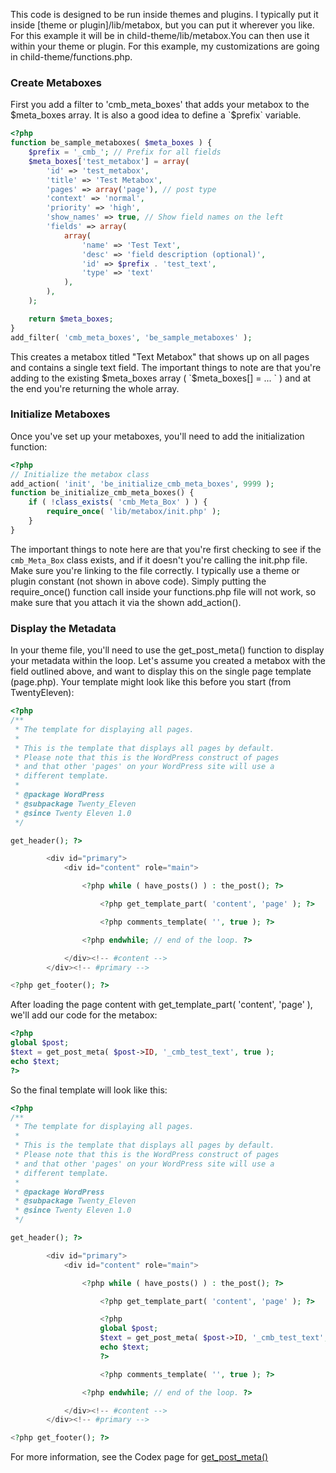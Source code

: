 This code is designed to be run inside themes and plugins. I typically put it inside [theme or plugin]/lib/metabox, but you can put it wherever you like. For this example it will be in child-theme/lib/metabox.You can then use it within your theme or plugin. For this example, my customizations are going in child-theme/functions.php. 

### Create Metaboxes

First you add a filter to 'cmb_meta_boxes' that adds your metabox to the $meta_boxes array. It is also a good idea to define a `$prefix` variable.

```php
<?php
function be_sample_metaboxes( $meta_boxes ) {
	$prefix = '_cmb_'; // Prefix for all fields
	$meta_boxes['test_metabox'] = array(
		'id' => 'test_metabox',
		'title' => 'Test Metabox',
		'pages' => array('page'), // post type
		'context' => 'normal',
		'priority' => 'high',
		'show_names' => true, // Show field names on the left
		'fields' => array(
			array(
				'name' => 'Test Text',
				'desc' => 'field description (optional)',
				'id' => $prefix . 'test_text',
				'type' => 'text'
			),
		),
	);

	return $meta_boxes;
}
add_filter( 'cmb_meta_boxes', 'be_sample_metaboxes' );
```

This creates a metabox titled "Text Metabox" that shows up on all pages and contains a single text field. The important things to note are that you're adding to the existing $meta_boxes array ( `$meta_boxes[] = ... ` ) and at the end you're returning the whole array. 

### Initialize Metaboxes

Once you've set up your metaboxes, you'll need to add the initialization function:

```php
<?php
// Initialize the metabox class
add_action( 'init', 'be_initialize_cmb_meta_boxes', 9999 );
function be_initialize_cmb_meta_boxes() {
	if ( !class_exists( 'cmb_Meta_Box' ) ) {
		require_once( 'lib/metabox/init.php' );
	}
}
```

The important things to note here are that you're first checking to see if the `cmb_Meta_Box` class exists, and if it doesn't you're calling the init.php file. Make sure you're linking to the file correctly. I typically use a theme or plugin constant (not shown in above code). Simply putting the require_once() function call inside your functions.php file will not work, so make sure that you attach it via the shown add_action().

### Display the Metadata

In your theme file, you'll need to use the get_post_meta() function to display your metadata within the loop. Let's assume you created a metabox with the field outlined above, and want to display this on the single page template (page.php). Your template might look like this before you start (from TwentyEleven):

```php
<?php
/**
 * The template for displaying all pages.
 *
 * This is the template that displays all pages by default.
 * Please note that this is the WordPress construct of pages
 * and that other 'pages' on your WordPress site will use a
 * different template.
 *
 * @package WordPress
 * @subpackage Twenty_Eleven
 * @since Twenty Eleven 1.0
 */

get_header(); ?>

		<div id="primary">
			<div id="content" role="main">

				<?php while ( have_posts() ) : the_post(); ?>

					<?php get_template_part( 'content', 'page' ); ?>

					<?php comments_template( '', true ); ?>

				<?php endwhile; // end of the loop. ?>

			</div><!-- #content -->
		</div><!-- #primary -->

<?php get_footer(); ?>
```

After loading the page content with get_template_part( 'content', 'page' ), we'll add our code for the metabox:

```php
<?php
global $post;
$text = get_post_meta( $post->ID, '_cmb_test_text', true );
echo $text;
?>
```

So the final template will look like this:

```php
<?php
/**
 * The template for displaying all pages.
 *
 * This is the template that displays all pages by default.
 * Please note that this is the WordPress construct of pages
 * and that other 'pages' on your WordPress site will use a
 * different template.
 *
 * @package WordPress
 * @subpackage Twenty_Eleven
 * @since Twenty Eleven 1.0
 */

get_header(); ?>

		<div id="primary">
			<div id="content" role="main">

				<?php while ( have_posts() ) : the_post(); ?>

					<?php get_template_part( 'content', 'page' ); ?>

					<?php
					global $post;
					$text = get_post_meta( $post->ID, '_cmb_test_text', true );
					echo $text;
					?>

					<?php comments_template( '', true ); ?>

				<?php endwhile; // end of the loop. ?>

			</div><!-- #content -->
		</div><!-- #primary -->

<?php get_footer(); ?>
```

For more information, see the Codex page for [get_post_meta()](http://codex.wordpress.org/Function_Reference/get_post_meta)
